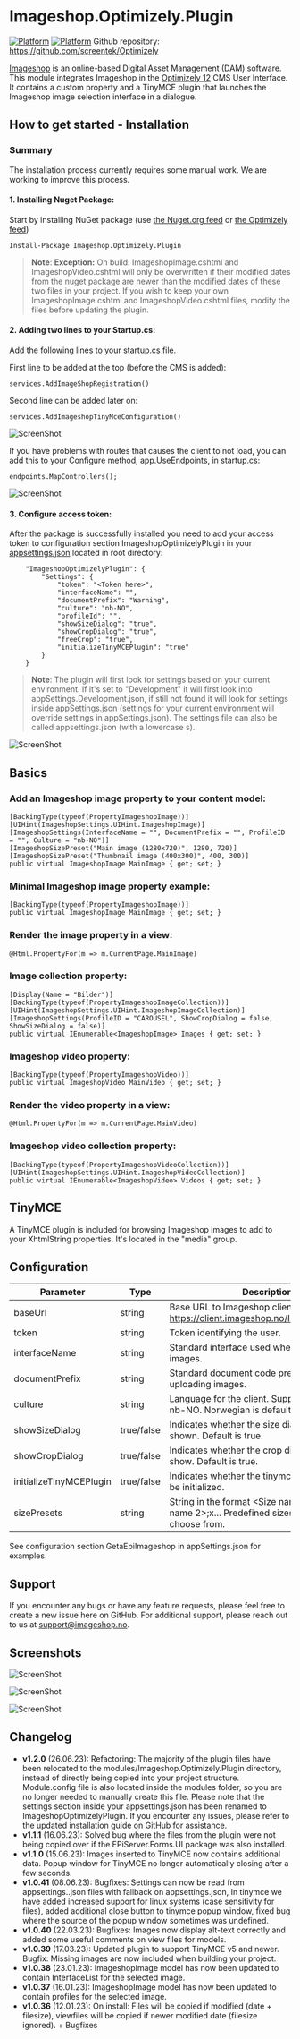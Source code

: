 # Imageshop.Optimizely.Plugin

[![Platform](https://img.shields.io/badge/Platform-.NET%206.0-blue.svg?style=flat)](https://msdn.microsoft.com/en-us/library/w0x726c2%28v=vs.110%29.aspx)
[![Platform](https://img.shields.io/badge/Optimizely-%2012.8.0-blue.svg?style=flat)](https://www.optimizely.com/products/content)
Github repository: https://github.com/screentek/Optimizely

[Imageshop](http://www.imageshop.org) is an online-based Digital Asset Management (DAM) software. This module integrates Imageshop in the [Optimizely 12](http://www.optimizely.com) CMS User Interface. It contains a custom property and a TinyMCE plugin that launches the Imageshop image selection interface in a dialogue.

## How to get started - Installation

### Summary

The installation process currently requires some manual work. We are working to improve this process.

#### 1. Installing Nuget Package:

Start by installing NuGet package (use [the Nuget.org feed](https://www.nuget.org/packages/Imageshop.Optimizely.Plugin/) or [the Optimizely feed](https://nuget.optimizely.com/package/?id=Imageshop.Optimizely.Plugin))

    Install-Package Imageshop.Optimizely.Plugin

> **Note**: **Exception:** On build: ImageshopImage.cshtml and ImageshopVideo.cshtml will only be overwritten if their modified dates from the nuget package are newer than the modified dates of these two files in your project. If you wish to keep your own ImageshopImage.cshtml and ImageshopVideo.cshtml files, modify the files before updating the plugin.

#### 2. Adding two lines to your Startup.cs:

Add the following lines to your startup.cs file.

First line to be added at the top (before the CMS is added):

    services.AddImageShopRegistration()

Second line can be added later on:

    services.AddImageshopTinyMceConfiguration()

![ScreenShot](https://raw.githubusercontent.com/screentek/Optimizely/master/docs/installation1.png)

If you have problems with routes that causes the client to not load, you can add this to your Configure method, app.UseEndpoints, in startup.cs:

    endpoints.MapControllers();

![ScreenShot](https://raw.githubusercontent.com/screentek/Optimizely/master/docs/mapcontrollers.png)

#### 3. Configure access token:

After the package is successfully installed you need to add your access token to configuration section ImageshopOptimizelyPlugin in your [appsettings.json](https://github.com/screentek/Optimizely/tree/master/ModifyTheseFiles) located in root directory:

```
    "ImageshopOptimizelyPlugin": {
        "Settings": {
            "token": "<Token here>",
            "interfaceName": "",
            "documentPrefix": "Warning",
            "culture": "nb-NO",
            "profileId": "",
            "showSizeDialog": "true",
            "showCropDialog": "true",
            "freeCrop": "true",
            "initializeTinyMCEPlugin": "true"
        }
    }
```

> **Note**: The plugin will first look for settings based on your current environment. If it's set to "Development" it will first look into appSettings.Development.json, if still not found it will look for settings inside appSettings.json (settings for your current environment will override settings in appSettings.json). The settings file can also be called appsettings.json (with a lowercase s).

![ScreenShot](https://raw.githubusercontent.com/screentek/Optimizely/master/docs/config.png)

## Basics

### Add an Imageshop image property to your content model:

    [BackingType(typeof(PropertyImageshopImage))]
    [UIHint(ImageshopSettings.UIHint.ImageshopImage)]
    [ImageshopSettings(InterfaceName = "", DocumentPrefix = "", ProfileID = "", Culture = "nb-NO")]
    [ImageshopSizePreset("Main image (1280x720)", 1280, 720)]
    [ImageshopSizePreset("Thumbnail image (400x300)", 400, 300)]
    public virtual ImageshopImage MainImage { get; set; }

### Minimal Imageshop image property example:

    [BackingType(typeof(PropertyImageshopImage))]
    public virtual ImageshopImage MainImage { get; set; }

### Render the image property in a view:

    @Html.PropertyFor(m => m.CurrentPage.MainImage)

### Image collection property:

    [Display(Name = "Bilder")]
    [BackingType(typeof(PropertyImageshopImageCollection))]
    [UIHint(ImageshopSettings.UIHint.ImageshopImageCollection)]
    [ImageshopSettings(ProfileID = "CAROUSEL", ShowCropDialog = false, ShowSizeDialog = false)]
    public virtual IEnumerable<ImageshopImage> Images { get; set; }

### Imageshop video property:

    [BackingType(typeof(PropertyImageshopVideo))]
    public virtual ImageshopVideo MainVideo { get; set; }

### Render the video property in a view:

    @Html.PropertyFor(m => m.CurrentPage.MainVideo)

### Imageshop video collection property:

    [BackingType(typeof(PropertyImageshopVideoCollection))]
    [UIHint(ImageshopSettings.UIHint.ImageshopVideoCollection)]
    public virtual IEnumerable<ImageshopVideo> Videos { get; set; }

## TinyMCE

A TinyMCE plugin is included for browsing Imageshop images to add to your XhtmlString properties. It's located in the "media" group.

## Configuration

| Parameter               | Type       | Description                                                                                                                          |
| ----------------------- | ---------- | ------------------------------------------------------------------------------------------------------------------------------------ |
| baseUrl                 | string     | Base URL to Imageshop client. Default is https://client.imageshop.no/InsertImage2.aspx                                               |
| token                   | string     | Token identifying the user.                                                                                                          |
| interfaceName           | string     | Standard interface used when searching images.                                                                                       |
| documentPrefix          | string     | Standard document code prefix used when uploading images.                                                                            |
| culture                 | string     | Language for the client. Supports en-US and nb-NO. Norwegian is default (nb-NO).                                                     |
| showSizeDialog          | true/false | Indicates whether the size dialogue should be shown. Default is true.                                                                |
| showCropDialog          | true/false | Indicates whether the crop dialogue should be show. Default is true.                                                                 |
| initializeTinyMCEPlugin | true/false | Indicates whether the tinymce plugin should be initialized.                                                                          |
| sizePresets             | string     | String in the format <Size name 1>;<width1>x<height1>:<Size name 2>;<width2>x<height2>... Predefined sizes the user can choose from. |

See configuration section GetaEpiImageshop in appSettings.json for examples.

## Support

If you encounter any bugs or have any feature requests, please feel free to create a new issue here on GitHub. For additional support, please reach out to us at support@imageshop.no.

## Screenshots

![ScreenShot](https://raw.githubusercontent.com/screentek/Optimizely/master/docs/imageshop-epi-dialogue.png)

![ScreenShot](https://raw.githubusercontent.com/screentek/Optimizely/master/docs/imageshop-selection.png)

![ScreenShot](https://raw.githubusercontent.com/screentek/Optimizely/master/docs/imageshop-tinymce-plugin.png)

## Changelog

- **v1.2.0** (26.06.23): Refactoring: The majority of the plugin files have been relocated to the modules/Imageshop.Optimizely.Plugin directory, instead of directly being copied into your project structure. Module.config file is also located inside the modules folder, so you are no longer needed to manually create this file. Please note that the settings section inside your appsettings.json has been renamed to ImageshopOptimizelyPlugin. If you encounter any issues, please refer to the updated installation guide on GitHub for assistance.
- **v1.1.1** (16.06.23): Solved bug where the files from the plugin were not being copied over if the EPiServer.Forms.UI package was also installed.
- **v1.1.0** (15.06.23): Images inserted to TinyMCE now contains additional data. Popup window for TinyMCE no longer automatically closing after a few seconds.
- **v1.0.41** (08.06.23): Bugfixes: Settings can now be read from appsettings.<environment>.json files with fallback on appsettings.json, In tinymce we have added increased support for linux systems (case sensitivity for files), added additional close button to tinymce popup window, fixed bug where the source of the popup window sometimes was undefined.
- **v1.0.40** (22.03.23): Bugfixes: Images now display alt-text correctly and added some useful comments on view files for models.
- **v1.0.39** (17.03.23): Updated plugin to support TinyMCE v5 and newer. Bugfix: Missing images are now included when building your project.
- **v1.0.38** (23.01.23): ImageshopImage model has now been updated to contain InterfaceList for the selected image.
- **v1.0.37** (16.01.23): ImageshopImage model has now been updated to contain profiles for the selected image.
- **v1.0.36** (12.01.23): On install: Files will be copied if modified (date + filesize), viewfiles will be copied if newer modified date (filesize ignored). + Bugfixes
